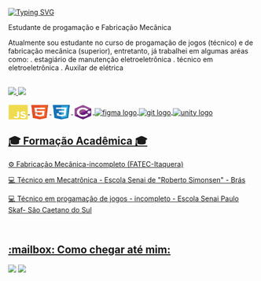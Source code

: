 <a href="https://git.io/typing-svg"><img src="https://readme-typing-svg.demolab.com?font=Fira+Code&size=18&duration=3000&pause=&vCenter=true&random=true&width=435&lines=Ol%C3%A1+Meu+nome+%C3%A9+Marcelo+Vila+Nova!" alt="Typing SVG" /></a>
<div>
  
<p> Estudante de progamação e Fabricação Mecânica</p> 

<p>Atualmente sou estudante no curso de progamação de jogos (técnico) e de fabricação mecânica (superior), entretanto, já trabalhei em algumas aréas como:
. estagiário de manutenção eletroeletrônica
. técnico em  eletroeletrônica
. Auxilar de elétrica
</p>

<br>

<div>
  <a href="https://github.com/MVNC26">
  <img height="180em" src="https://github-readme-stats.vercel.app/api?username=MVNC26&show_icons=true&theme=dark&include_all_commits=true&count_private=true"/>
  <img height="180em" src="https://github-readme-stats.vercel.app/api/top-langs/?username=MVNC26&layout=compact&langs_count=7&theme=dark"/>
</div>


<!--https://devicon.dev/-->
<div style="display: inline_block"><br>
  <img align="center" alt="Tadeu-Js" height="30" width="40" src="https://raw.githubusercontent.com/devicons/devicon/master/icons/javascript/javascript-plain.svg">
  <img align="center" alt="Tadeu-HTML" height="30" width="40" src="https://raw.githubusercontent.com/devicons/devicon/master/icons/html5/html5-original.svg">
  <img align="center" alt="Tadeu-CSS" height="30" width="40" src="https://raw.githubusercontent.com/devicons/devicon/master/icons/css3/css3-original.svg">
  <img align="center" alt="Tadeu-Csharp" height="30" width="40" src="https://raw.githubusercontent.com/devicons/devicon/master/icons/csharp/csharp-original.svg">
  <img align="center"  alt="figma logo" height="30" width="40" src="https://cdn.jsdelivr.net/gh/devicons/devicon/icons/figma/figma-original.svg"/>
  <img align="center"  alt="git logo" height="30" width="40" src="https://cdn.simpleicons.org/git/F05032"/>
  <img align="center"  alt="unity logo" height="30" width="40" src="https://cdn.simpleicons.org/unity/FFFFFF"/>

<br>

<div>
  <h2>🎓 Formação Acadêmica 🎓</h2> 
    <p>⚙️ Fabricação Mecânica-incompleto (FATEC-Itaquera)</p> 
    <p>💻 Técnico em Mecatrônica - Escola Senai de "Roberto Simonsen" - Brás</p> 
    <p>💻 Técnico em progamação de jogos - incompleto - Escola Senai Paulo Skaf- São Caetano do Sul</p> 
</div>
<br>

<div>
  <h2>:mailbox: Como chegar até mim:</h2>
  <a href = "mailto:marcelo260304@gmail.com"><img src="https://img.shields.io/badge/Gmail-D14836?style=for-the-badge&logo=gmail&logoColor=white" target="_blank"></a>
  <a href="https://www.linkedin.com/in/marcelo-vila-nova-18b2a7235/" target="_blank"><img src="https://img.shields.io/badge/-LinkedIn-%230077B5?style=for-the-badge&logo=linkedin&logoColor=white" target="_blank"></a>
</div>
